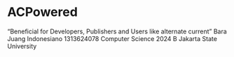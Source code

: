 # ACPowered
“Beneficial for Developers, Publishers and Users like alternate current”
Bara Juang Indonesiano
1313624078
Computer Science 2024 B
Jakarta State University
